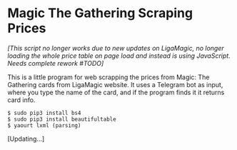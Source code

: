 # Magic The Gathering Scraping Prices

*[This script no longer works due to new updates on LigaMagic, no longer loading the whole price table on page load and instead is using JavaScript. Needs complete rework #TODO]*

This is a little program for web scrapping the prices from Magic: The Gathering cards from LigaMagic website. 
It uses a Telegram bot as input, where you type the name of the card, and if the program finds it it returns card info.

```
$ sudo pip3 install bs4
$ sudo pip3 install beautifultable
$ yaourt lxml (parsing)
```



[Updating...]